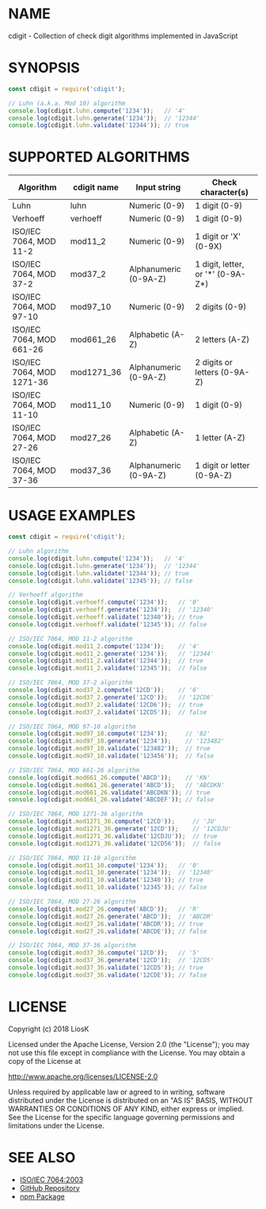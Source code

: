 # NAME

cdigit - Collection of check digit algorithms implemented in JavaScript


# SYNOPSIS

```javascript
const cdigit = require('cdigit');

// Luhn (a.k.a. Mod 10) algorithm
console.log(cdigit.luhn.compute('1234'));   // '4'
console.log(cdigit.luhn.generate('1234'));  // '12344'
console.log(cdigit.luhn.validate('12344')); // true
```


# SUPPORTED ALGORITHMS

| Algorithm                 | cdigit name | Input string          | Check character(s)                  |
|---------------------------|-------------|-----------------------|-------------------------------------|
| Luhn                      | luhn        | Numeric (0-9)         | 1 digit (0-9)                       |
| Verhoeff                  | verhoeff    | Numeric (0-9)         | 1 digit (0-9)                       |
| ISO/IEC 7064, MOD 11-2    | mod11_2     | Numeric (0-9)         | 1 digit or 'X' (0-9X)               |
| ISO/IEC 7064, MOD 37-2    | mod37_2     | Alphanumeric (0-9A-Z) | 1 digit, letter, or '\*' (0-9A-Z\*) |
| ISO/IEC 7064, MOD 97-10   | mod97_10    | Numeric (0-9)         | 2 digits (0-9)                      |
| ISO/IEC 7064, MOD 661-26  | mod661_26   | Alphabetic (A-Z)      | 2 letters (A-Z)                     |
| ISO/IEC 7064, MOD 1271-36 | mod1271_36  | Alphanumeric (0-9A-Z) | 2 digits or letters (0-9A-Z)        |
| ISO/IEC 7064, MOD 11-10   | mod11_10    | Numeric (0-9)         | 1 digit (0-9)                       |
| ISO/IEC 7064, MOD 27-26   | mod27_26    | Alphabetic (A-Z)      | 1 letter (A-Z)                      |
| ISO/IEC 7064, MOD 37-36   | mod37_36    | Alphanumeric (0-9A-Z) | 1 digit or letter (0-9A-Z)          |


# USAGE EXAMPLES

```javascript
const cdigit = require('cdigit');

// Luhn algorithm
console.log(cdigit.luhn.compute('1234'));   // '4'
console.log(cdigit.luhn.generate('1234'));  // '12344'
console.log(cdigit.luhn.validate('12344')); // true
console.log(cdigit.luhn.validate('12345')); // false

// Verhoeff algorithm
console.log(cdigit.verhoeff.compute('1234'));   // '0'
console.log(cdigit.verhoeff.generate('1234'));  // '12340'
console.log(cdigit.verhoeff.validate('12340')); // true
console.log(cdigit.verhoeff.validate('12345')); // false

// ISO/IEC 7064, MOD 11-2 algorithm
console.log(cdigit.mod11_2.compute('1234'));    // '4'
console.log(cdigit.mod11_2.generate('1234'));   // '12344'
console.log(cdigit.mod11_2.validate('12344'));  // true
console.log(cdigit.mod11_2.validate('12345'));  // false

// ISO/IEC 7064, MOD 37-2 algorithm
console.log(cdigit.mod37_2.compute('12CD'));    // '6'
console.log(cdigit.mod37_2.generate('12CD'));   // '12CD6'
console.log(cdigit.mod37_2.validate('12CD6'));  // true
console.log(cdigit.mod37_2.validate('12CD5'));  // false

// ISO/IEC 7064, MOD 97-10 algorithm
console.log(cdigit.mod97_10.compute('1234'));     // '82'
console.log(cdigit.mod97_10.generate('1234'));    // '123482'
console.log(cdigit.mod97_10.validate('123482'));  // true
console.log(cdigit.mod97_10.validate('123456'));  // false

// ISO/IEC 7064, MOD 661-26 algorithm
console.log(cdigit.mod661_26.compute('ABCD'));    // 'KN'
console.log(cdigit.mod661_26.generate('ABCD'));   // 'ABCDKN'
console.log(cdigit.mod661_26.validate('ABCDKN')); // true
console.log(cdigit.mod661_26.validate('ABCDEF')); // false

// ISO/IEC 7064, MOD 1271-36 algorithm
console.log(cdigit.mod1271_36.compute('12CD'));     // 'JU'
console.log(cdigit.mod1271_36.generate('12CD'));    // '12CDJU'
console.log(cdigit.mod1271_36.validate('12CDJU'));  // true
console.log(cdigit.mod1271_36.validate('12CD56'));  // false

// ISO/IEC 7064, MOD 11-10 algorithm
console.log(cdigit.mod11_10.compute('1234'));   // '0'
console.log(cdigit.mod11_10.generate('1234'));  // '12340'
console.log(cdigit.mod11_10.validate('12340')); // true
console.log(cdigit.mod11_10.validate('12345')); // false

// ISO/IEC 7064, MOD 27-26 algorithm
console.log(cdigit.mod27_26.compute('ABCD'));   // 'R'
console.log(cdigit.mod27_26.generate('ABCD'));  // 'ABCDR'
console.log(cdigit.mod27_26.validate('ABCDR')); // true
console.log(cdigit.mod27_26.validate('ABCDE')); // false

// ISO/IEC 7064, MOD 37-36 algorithm
console.log(cdigit.mod37_36.compute('12CD'));   // '5'
console.log(cdigit.mod37_36.generate('12CD'));  // '12CD5'
console.log(cdigit.mod37_36.validate('12CD5')); // true
console.log(cdigit.mod37_36.validate('12CDE')); // false
```


# LICENSE

Copyright (c) 2018 LiosK

Licensed under the Apache License, Version 2.0 (the "License");
you may not use this file except in compliance with the License.
You may obtain a copy of the License at

http://www.apache.org/licenses/LICENSE-2.0

Unless required by applicable law or agreed to in writing, software
distributed under the License is distributed on an "AS IS" BASIS,
WITHOUT WARRANTIES OR CONDITIONS OF ANY KIND, either express or implied.
See the License for the specific language governing permissions and
limitations under the License.


# SEE ALSO

* [ISO/IEC 7064:2003](https://www.iso.org/standard/31531.html)
* [GitHub Repository](https://github.com/LiosK/cdigit)
* [npm Package](https://www.npmjs.com/package/cdigit)
